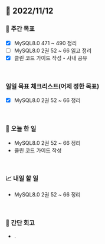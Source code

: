 ## 📅 2022/11/12


### 👏 주간 목표

- [x] MySQL8.0 471 ~ 490 정리
- [ ] MySQL8.0 2권 52 ~ 66 읽고 정리
- [x] 클린 코드 가이드 작성 - 사내 공유

<br/>

### 일일 목표 체크리스트(어제 정한 목표)

- [x] MySQL8.0 2권 52 ~ 66 정리

<br/>

### 💯 오늘 한 일

- MySQL8.0 2권 52 ~ 66 정리
- 클린 코드 가이드 작성

<br/>

### 📈 내일 할 일

- MySQL8.0 2권 52 ~ 66 정리

<br/>

### 🤔 간단 회고

- .